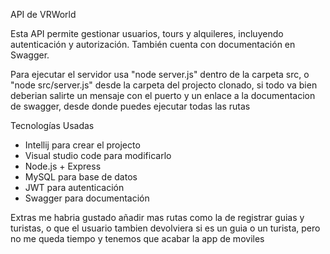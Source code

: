 API de VRWorld

Esta API permite gestionar usuarios, tours y alquileres, incluyendo autenticación y autorización. También cuenta con documentación en Swagger.

Para ejecutar el servidor usa "node server.js" dentro de la carpeta src, o "node src/server.js" desde la carpeta del projecto clonado, si todo va bien deberian salirte un mensaje con el puerto y un enlace a la documentacion de swagger, desde donde puedes ejecutar todas las rutas

Tecnologías Usadas

- Intellij para crear el projecto
- Visual studio code para modificarlo
- Node.js + Express
- MySQL para base de datos
- JWT para autenticación
- Swagger para documentación

Extras
me habria gustado añadir mas rutas como la de registrar guias y turistas, o que el usuario tambien devolviera si es un guia o un turista, 
pero no me queda tiempo y tenemos que acabar la app de moviles
